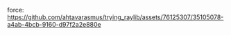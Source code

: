 
force:
https://github.com/ahtavarasmus/trying_raylib/assets/76125307/35105078-a4ab-4bcb-9160-d97f2a2e880e


